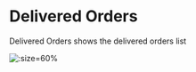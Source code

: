 # Delivered Orders

Delivered Orders shows the delivered orders list

![](/_media/delivery_delivered.png":zoom" ':size=60%')
